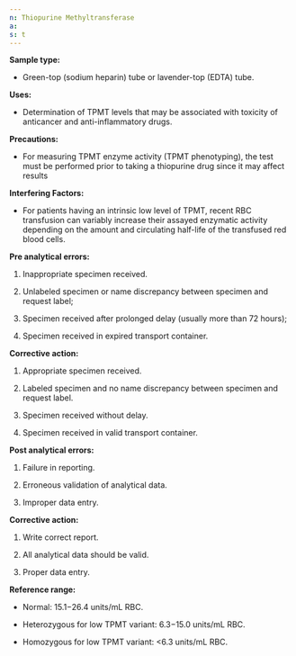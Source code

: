 ```yaml
---
n: Thiopurine Methyltransferase
a: 
s: t
---
```



__Sample type:__  

-	Green-top (sodium heparin) tube or lavender-top (EDTA) tube.

__Uses:__

-	Determination of TPMT levels that may be associated with toxicity of anticancer and anti-inflammatory drugs.

__Precautions:__

-	For measuring TPMT enzyme activity (TPMT phenotyping), the test must be performed prior to taking a thiopurine drug since it may affect results

__Interfering Factors:__

-	For patients having an intrinsic low level of TPMT, recent RBC transfusion can variably increase their assayed enzymatic activity depending on the amount and circulating half-life of the transfused red blood cells.

__Pre analytical errors:__

1.	Inappropriate specimen received.

2.	Unlabeled specimen or name discrepancy between specimen and request label;

3.	Specimen received after prolonged delay (usually more than 72 hours); 

4.	Specimen received in expired transport container.

__Corrective action:__

1.	Appropriate specimen received.

2.	Labeled specimen and no name discrepancy between specimen and request label.

3.	Specimen received without delay.

4.	Specimen received in valid transport container.

__Post analytical errors:__

1.	Failure in reporting. 

2.	Erroneous validation of analytical data.

3.	Improper data entry.

__Corrective action:__

1.	Write correct report.

2.	All analytical data should be valid.

3.	Proper data entry.

__Reference range:__

-	Normal: 15.1−26.4 units/mL RBC.

-	Heterozygous for low TPMT variant: 6.3−15.0 units/mL RBC.

-	Homozygous for low TPMT variant: <6.3 units/mL RBC.